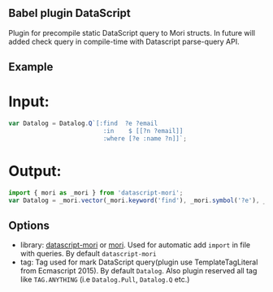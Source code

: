 ## Babel plugin DataScript

Plugin for precompile static DataScript query to Mori structs. In future will added check query in compile-time with Datascript parse-query API.

## Example

# Input:

```JavaScript
var Datalog = Datalog.Q`[:find  ?e ?email
                          :in    $ [[?n ?email]]
                          :where [?e :name ?n]]`;
```

# Output:

```JavaScript
import { mori as _mori } from 'datascript-mori';
var Datalog = _mori.vector(_mori.keyword('find'), _mori.symbol('?e'), _mori.symbol('?email'), _mori.keyword('in'), _mori.symbol('$'), _mori.vector(_mori.vector(_mori.symbol('?n'), _mori.symbol('?email'))), _mori.keyword('where'), _mori.vector(_mori.symbol('?e'), _mori.keyword('name'), _mori.symbol('?n')));
```


## Options

 - library: [datascript-mori](https://github.com/typeetfunc/datascript-mori) or [mori](https://github.com/swannodette/mori). Used for automatic add `import` in file with queries. By default `datascript-mori`
 - tag: Tag used for mark DataScript query(plugin use TemplateTagLiteral from Ecmascript 2015). By default `Datalog`. Also plugin reserved all tag like `TAG.ANYTHING` (i.e `Datalog.Pull`, `Datalog.Q` etc.)
